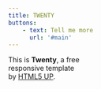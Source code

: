 ```yaml
---
title: TWENTY
buttons:
    - text: Tell me more
      url: '#main'
---
```


<p>This is <strong>Twenty</strong>, a free
    <br />
    responsive template
    <br />
    by <a href="http://html5up.net">HTML5 UP</a>.
</p>
